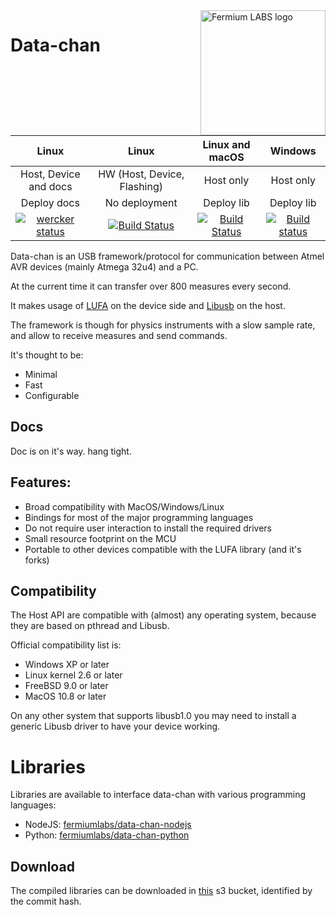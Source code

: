 <a href="https://fermiumlabs.com/">
    <img src="https://fermiumlabs.com/Assets/img/logos/Horizontal-Main_500px.png" alt="Fermium LABS logo" width="200" align="right" />
</a>

# Data-chan

| Linux | Linux | Linux and macOS | Windows |
| :---: | :---: | :---: | :---: |
| Host, Device and docs | HW (Host, Device, Flashing) | Host only | Host only |
| Deploy docs | No deployment | Deploy lib | Deploy lib|
 | [![wercker status](https://app.wercker.com/status/75da37fe4a9fc37d604da68759866454/s/master "wercker status")](https://app.wercker.com/project/byKey/75da37fe4a9fc37d604da68759866454) | [![Build Status](https://drone-ci.dev.fermiumlabs.com/api/badges/fermiumlabs/data-chan/status.svg)](https://drone-ci.dev.fermiumlabs.com/fermiumlabs/data-chan) | [![Build Status](https://travis-ci.org/fermiumlabs/data-chan.svg?branch=master)](https://travis-ci.org/fermiumlabs/data-chan)  | [![Build status](https://ci.appveyor.com/api/projects/status/a8svd5ij2f9mdh7m?svg=true)](https://ci.appveyor.com/project/dfermiumlabs/data-chan) |
 

Data-chan is an USB framework/protocol for communication between Atmel AVR devices (mainly Atmega 32u4) and a PC.

At the current time it can transfer over 800 measures every second.

It makes usage of [LUFA](http://www.fourwalledcubicle.com/LUFA.php) on the device side and [Libusb](http://www.libusb.org/) on the host.

The framework is though for physics instruments with a slow sample rate, and allow to receive measures and send commands.

It's thought to be:

* Minimal
* Fast
* Configurable

## Docs
Doc is on it's way. hang tight. 

## Features:

* Broad compatibility with MacOS/Windows/Linux
* Bindings for most of the major programming languages
* Do not require user interaction to install the required drivers
* Small resource footprint on the MCU
* Portable to other devices compatible with the LUFA library (and it's forks)

## Compatibility

The Host API are compatible with (almost) any operating system, because they are
based on pthread and Libusb.

Official compatibility list is:

* Windows XP or later
* Linux kernel 2.6 or later
* FreeBSD 9.0 or later
* MacOS 10.8 or later

On any other system that supports libusb1.0 you may need to install a generic Libusb driver to have your device working.

# Libraries

Libraries are available to interface data-chan with various programming languages:

* NodeJS: [fermiumlabs/data-chan-nodejs](https://github.com/fermiumlabs/data-chan-nodejs)
* Python: [fermiumlabs/data-chan-python](https://github.com/fermiumlabs/data-chan-python)

## Download

The compiled libraries can be downloaded in [this](http://data-chan-libs.s3.amazonaws.com/index.html) s3 bucket, identified by the commit hash. 
